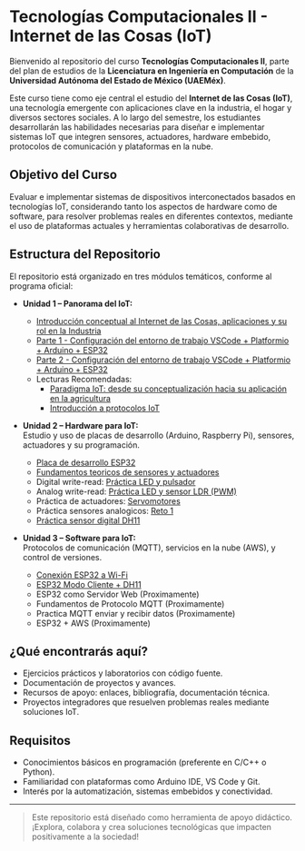 # Tecnologías Computacionales II - Internet de las Cosas (IoT)

Bienvenido al repositorio del curso **Tecnologías Computacionales II**, parte del plan de estudios de la **Licenciatura en Ingeniería en Computación** de la **Universidad Autónoma del Estado de México (UAEMéx)**.

Este curso tiene como eje central el estudio del **Internet de las Cosas (IoT)**, una tecnología emergente con aplicaciones clave en la industria, el hogar y diversos sectores sociales. A lo largo del semestre, los estudiantes desarrollarán las habilidades necesarias para diseñar e implementar sistemas IoT que integren sensores, actuadores, hardware embebido, protocolos de comunicación y plataformas en la nube.

## Objetivo del Curso

Evaluar e implementar sistemas de dispositivos interconectados basados en tecnologías IoT, considerando tanto los aspectos de hardware como de software, para resolver problemas reales en diferentes contextos, mediante el uso de plataformas actuales y herramientas colaborativas de desarrollo.

## Estructura del Repositorio

El repositorio está organizado en tres módulos temáticos, conforme al programa oficial:

- **Unidad 1 – Panorama del IoT:**  
  - [Introducción conceptual al Internet de las Cosas, aplicaciones y su rol en la Industria](https://github.com/enriquehdez98/Curso-IoT-byEnriqueHL/blob/main/Clase%200%20Teoria%20Fundamentos%20IoT/FundamentosDeIoTpdf.pdf)
  - [Parte 1 - Configuración del entorno de trabajo VSCode + Platformio + Arduino + ESP32](https://github.com/enriquehdez98/Curso-IoT-byEnriqueHL/blob/main/Clase%201%20Entorno%20de%20desarrollo/Configuracion%20entorno%20de%20trabajo%20ESP32%2BArduino%2BVSCode%20Part%201.md)
  - [Parte 2 - Configuración del entorno de trabajo VSCode + Platformio + Arduino + ESP32](https://github.com/enriquehdez98/Curso-IoT-byEnriqueHL/blob/main/Clase%201%20Entorno%20de%20desarrollo/Configuracion%20entorno%20de%20trabajo%20ESP32%2BArduino%2BVSCode%20Part%202.md)
  - Lecturas Recomendadas:
    - [Paradigma IoT: desde su conceptualización hacia su
 aplicación en la agricultura](https://www.revistaespacios.com/a19v40n18/a19v40n18p06.pdf)
    - [Introducción a protocolos IoT
](https://www.gotoiot.com/pages/articles/iot_protocols_intro/index.html)

  

- **Unidad 2 – Hardware para IoT:**  
  Estudio y uso de placas de desarrollo (Arduino, Raspberry Pi), sensores, actuadores y su programación.
  - [Placa de desarrollo ESP32](https://github.com/enriquehdez98/Curso-IoT-byEnriqueHL/blob/main/Clase%202%20Sensores%20y%20datos/Placas_de_desarrollo_ESP32.pdf)
  - [Fundamentos teoricos de sensores y actuadores](https://github.com/enriquehdez98/Curso-IoT-byEnriqueHL/blob/main/Clase%202%20Sensores%20y%20datos/Fundamentos_sensore_y_actuadores.pdf)
  - Digital write-read: [Práctica LED y pulsador](https://github.com/enriquehdez98/Curso-IoT-byEnriqueHL/blob/main/Clase%202%20Sensores%20y%20datos/Practica%20endender%20y%20apagar%20un%20LED%20con%20un%20pulsador/PracticaLedPulsador.md)
  - Analog write-read: [Práctica LED y sensor LDR (PWM)](https://github.com/enriquehdez98/Curso-IoT-byEnriqueHL/blob/main/Clase%202%20Sensores%20y%20datos/Practica%20LED%20y%20sensor%20LDR/PracticaSensorLDRyLED.md)
  - Práctica de actuadores: [Servomotores]()
  - Práctica sensores analogicos: [Reto 1]() 
  - [Práctica sensor digital DH11](https://github.com/enriquehdez98/Curso-IoT-byEnriqueHL/blob/main/Clase%202%20Sensores%20y%20datos/Practica%20ESP32%20%2B%20DH11/ESP32_DH11.md)
  
  

- **Unidad 3 – Software para IoT:**  
  Protocolos de comunicación (MQTT), servicios en la nube (AWS), y control de versiones.
  - [Conexión ESP32 a Wi-Fi](https://github.com/enriquehdez98/Curso-IoT-byEnriqueHL/blob/main/Clase%203%20Conexion%20a%20internet/0%20Conexion%20WIFI/ConexionWifi.md)
  - [ESP32 Modo Cliente + DH11](https://github.com/enriquehdez98/Curso-IoT-byEnriqueHL/blob/main/Clase%203%20Conexion%20a%20internet/1%20Modo%20cliente/Clase3_1_EnviarDatosComoCliente.md)
  - ESP32 como Servidor Web (Proximamente)
  - Fundamentos de Protocolo MQTT (Proximamente)
  - Practica MQTT enviar y recibir datos (Proximamente)
  - ESP32 + AWS (Proximamente)

## ¿Qué encontrarás aquí?

- Ejercicios prácticos y laboratorios con código fuente.
- Documentación de proyectos y avances.
- Recursos de apoyo: enlaces, bibliografía, documentación técnica.
- Proyectos integradores que resuelven problemas reales mediante soluciones IoT.

## Requisitos

- Conocimientos básicos en programación (preferente en C/C++ o Python).
- Familiaridad con plataformas como Arduino IDE, VS Code y Git.
- Interés por la automatización, sistemas embebidos y conectividad.

---

> Este repositorio está diseñado como herramienta de apoyo didáctico. ¡Explora, colabora y crea soluciones tecnológicas que impacten positivamente a la sociedad!

